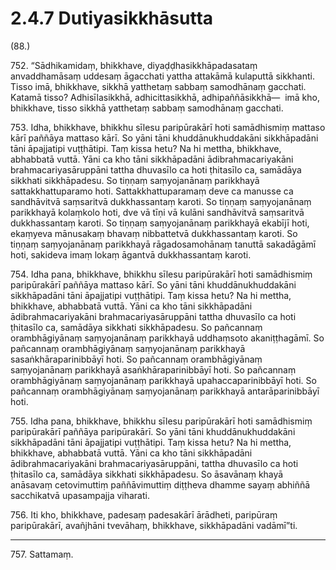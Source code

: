 # 2.4.7 Dutiyasikkhāsutta

(88.)

752\. “Sādhikamidaṃ, bhikkhave, diyaḍḍhasikkhāpadasataṃ anvaddhamāsaṃ uddesaṃ āgacchati yattha attakāmā kulaputtā sikkhanti. Tisso imā, bhikkhave, sikkhā yatthetaṃ sabbaṃ samodhānaṃ gacchati. Katamā tisso? Adhisīlasikkhā, adhicittasikkhā, adhipaññāsikkhā—  imā kho, bhikkhave, tisso sikkhā yatthetaṃ sabbaṃ samodhānaṃ gacchati.

753\. Idha, bhikkhave, bhikkhu sīlesu paripūrakārī hoti samādhismiṃ mattaso kārī paññāya mattaso kārī. So yāni tāni khuddānukhuddakāni sikkhāpadāni tāni āpajjatipi vuṭṭhātipi. Taṃ kissa hetu? Na hi mettha, bhikkhave, abhabbatā vuttā. Yāni ca kho tāni sikkhāpadāni ādibrahmacariyakāni brahmacariyasāruppāni tattha dhuvasīlo ca hoti ṭhitasīlo ca, samādāya sikkhati sikkhāpadesu. So tiṇṇaṃ saṃyojanānaṃ parikkhayā sattakkhattuparamo hoti. Sattakkhattuparamaṃ deve ca manusse ca sandhāvitvā saṃsaritvā dukkhassantaṃ karoti. So tiṇṇaṃ saṃyojanānaṃ parikkhayā kolaṃkolo hoti, dve vā tīṇi vā kulāni sandhāvitvā saṃsaritvā dukkhassantaṃ karoti. So tiṇṇaṃ saṃyojanānaṃ parikkhayā ekabījī hoti, ekaṃyeva mānusakaṃ bhavaṃ nibbattetvā dukkhassantaṃ karoti. So tiṇṇaṃ saṃyojanānaṃ parikkhayā rāgadosamohānaṃ tanuttā sakadāgāmī hoti, sakideva imaṃ lokaṃ āgantvā dukkhassantaṃ karoti.

754\. Idha pana, bhikkhave, bhikkhu sīlesu paripūrakārī hoti samādhismiṃ paripūrakārī paññāya mattaso kārī. So yāni tāni khuddānukhuddakāni sikkhāpadāni tāni āpajjatipi vuṭṭhātipi. Taṃ kissa hetu? Na hi mettha, bhikkhave, abhabbatā vuttā. Yāni ca kho tāni sikkhāpadāni ādibrahmacariyakāni brahmacariyasāruppāni tattha dhuvasīlo ca hoti ṭhitasīlo ca, samādāya sikkhati sikkhāpadesu. So pañcannaṃ orambhāgiyānaṃ saṃyojanānaṃ parikkhayā uddhaṃsoto akaniṭṭhagāmī. So pañcannaṃ orambhāgiyānaṃ saṃyojanānaṃ parikkhayā sasaṅkhāraparinibbāyī hoti. So pañcannaṃ orambhāgiyānaṃ saṃyojanānaṃ parikkhayā asaṅkhāraparinibbāyī hoti. So pañcannaṃ orambhāgiyānaṃ saṃyojanānaṃ parikkhayā upahaccaparinibbāyī hoti. So pañcannaṃ orambhāgiyānaṃ saṃyojanānaṃ parikkhayā antarāparinibbāyī hoti.

755\. Idha pana, bhikkhave, bhikkhu sīlesu paripūrakārī hoti samādhismiṃ paripūrakārī paññāya paripūrakārī. So yāni tāni khuddānukhuddakāni sikkhāpadāni tāni āpajjatipi vuṭṭhātipi. Taṃ kissa hetu? Na hi mettha, bhikkhave, abhabbatā vuttā. Yāni ca kho tāni sikkhāpadāni ādibrahmacariyakāni brahmacariyasāruppāni, tattha dhuvasīlo ca hoti ṭhitasīlo ca, samādāya sikkhati sikkhāpadesu. So āsavānaṃ khayā anāsavaṃ cetovimuttiṃ paññāvimuttiṃ diṭṭheva dhamme sayaṃ abhiññā sacchikatvā upasampajja viharati.

756\. Iti kho, bhikkhave, padesaṃ padesakārī ārādheti, paripūraṃ paripūrakārī, avañjhāni tvevāhaṃ, bhikkhave, sikkhāpadāni vadāmī”ti.

---

757\. Sattamaṃ.
